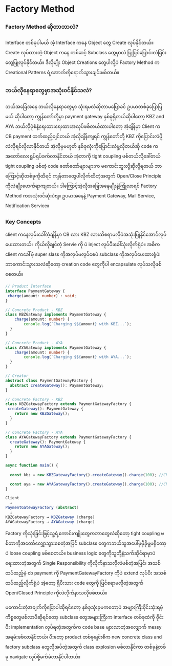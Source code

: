 # Factory Method

### Factory Method ဆိုတာဘာလဲ?
Interface တစ်ခုပါမယ် အဲ့ Interface ကနေ Object တွေ Create လုပ်နိုင်တယ်။ Create လုပ်ထားတဲ့ Object ကနေ တစ်ဆင့်
Subclass တွေမှာလဲ ပြုပြင်ပြောင်းလဲခြင်းတွေပြုလုပ်နိုင်တယ်။ ဒီလိုမျိုး Object Creations တွေပါလို့ပဲ 
Factory Method က Creational Patterns ရဲ့အောက်ကိုရောက်သွားချင်းဖစ်တယ်။

### ဘယ်လိုနေရာတွေမှာအသုံး၀င်နိုင်သလဲ?
 ဘယ်အခြေအနေ ဘယ်လိုနေရာတွေမှာ သုံးရမလဲဆိုတာမပြောခင် ဥပမာတစ်ခုပြောပြမယ် ဆိုပါတော့ ကျွန်တော်တို့မှာ payment gateway နှစ်ခုရှိတယ်ဆိုပါတော့ KBZ and AYA ဘယ်လိုပုံစံနဲ့ရေးထားရေးထားအလုပ်ဖစ်တယ်ထားပါတော့ အဲ့ချိန်မှာ Client က CB payment ထက်ထည့်ချင်တယ် အဲ့လိုချိန်ကျရင် ကျွန်တော်တို့ KBZ ကိုပြောင်းလဲဖို့လဲလိုရင်လိုလာနိုင်တယ် အဲ့လိုမှမဟုတ် နှစ်ခုလုံးကိုပြောင်းလဲမှု့လိုတယ်ဆို code ကအတော်လေးရှုပ်ရှပ်ခက်လာနိုင်တယ် အဲ့တာကို tight coupling ဖစ်တယ်လို့ခေါ်တယ် tight coupling ဖစ်တဲ့ code တော်တော်များများက မကောင်းဘူးလို့ဆိုလို့ရတယ် ဘာကြောင့်ဆိုတစ်ခုကိုထိရင် ကျန်တာတွေပါလိုက်ထိတဲ့အတွက် Open/Close Principle ကိုလဲချိုးဖောက်ရာကျတယ်။
 ဒါကြောင့်အဲ့လိုအခြေအနေမျိုးနဲ့ကြုံလာရင် Factory Method ကအသုံး၀င်ဆုံးပဲဗျ။ ဥပမာအနေနဲ့ Payment Gateway,
 Mail Service, Notification Service။

 ### Key Concepts
 client ကနေလှမ်းခေါ်တဲ့ချိန်မှာ CB လား KBZ လားသိစရာမလိုပဲအသုံးပြုနိုင်အောင်လုပ်ပေးထားတယ်။
 ကိုယ်လိုချင်တဲ့ Servie ကို ပဲ inject လုပ်ပီးခေါ်သုံးလိုက်ရုံပဲ။
 အဓိက client ကခေါ်မဲ့ super slass ကိုအလုပ်မလုပ်စေပဲ subclass ကိုအလုပ်ပေးထားရုံပဲ၊ 
 ဘာကောင်းသွားသလဲဆိုတော့ creation code တွေက်ိုပါ encapsulate လုပ်သလိုဖစ်စေတယ်။

 ```typescript
 // Product Interface 
interface PaymentGateway {
  charge(amount: number) : void;
}
```
```typescript
// Concrete Product - KBZ
class KBZGateway implements PaymentGateway {
    charge(amount: number) {
        console.log(`Charging $${amount} with KBZ...`);
  }
}

// Concrete Product - AYA
class AYAGateway implements PaymentGateway {
    charge(amount: number) {
        console.log(`Charging $${amount} with AYA...`);
  }
}
```
```typescript
// Creator
abstract class PaymentGatewayFactory {
  abstract createGateway(): PaymentGateway;
}
```
```typescript
// Concrete Factory - KBZ
class KBZGatewayFactory extends PaymentGatewayFactory {
 createGateway(): PaymentGateway {
    return new KBZGateway();
  }
}

// Concrete Factory - AYA
class AYAGatewayFactory extends PaymentGatewayFactory {
  createGateway(): PaymentGateway {
    return new AYAGateway();
  }
}
```
```typescript
async function main() {
  
  const kbz = new KBZGatewayFactory().createGateway().charge(100); //Charging $100 with KBZ...

  const aya = new AYAGatewayFactory().createGateway().charge(100); //Charging $100 with CB...
}
```

```csharp
Client
  ↓
PaymentGatewayFactory (abstract)
  ↓
KBZGatewayFactory → KBZGateway (charge)
AYAGatewayFactory → AYAGateway (charge)
```

Factory ကိုသုံးခြင်းဖြင့်သူ့ရဲ့ကောင်းကျိုးတွေကဘာတွေလဲဆိုတော့ tight coupling ဖစ်တာကိုအတော်လျှော့သွားစေတဲ့အပြင် subclass တွေကဘယ်သူအပေါ်မှမှီခိုမှု့မရှိတော့ပဲ loose coupling ဖစ်စေတယ်။ business logic တွေကိုသူတို့နဲ့သက်ဆိုင်ရာမှာပဲရေးထားတဲ့အတွက် Single Responsibility ကိုလိုက်နာသလိုလဲဖစ်တဲ့အပြင်၊ အသစ်ထပ်ထည့်မဲ့ cb payment ကို PaymentGatewayFactory ကိုပဲ extend လုပ်ပီး အသစ်ထပ်ထည့်လိုက်ရုံပဲ အဲ့တော့ ရှိပီးသား code တွေကို ပြင်စရာမလိုတဲ့အတွက် Open/Closed Principle ကိုလဲလိုက်နာသလိုဖစ်တယ််။ 

မကောင်းတဲ့အချက်ကိုပြောပါဆိုရင်တော့ နှစ်ခုသုံးခုမကတော့ပဲ အများကြီး၀ိုင်းသုံးရမဲ့ကိစ္စတွေဖစ်လာပီဆိုရင်တော့ subclass တွေအများကြီးက interface တစ်ခုထဲကို ၀ိုင်းပီး implementation လုပ်ရတဲ့အတွက်က code base များလာတဲ့အလျှောက်
messy အရမ်းဖစ်လာနိုင်တယ်၊ ပီးတော့ product တစ်ခုချင်းစီက new concrete class and factory subclass တွေလိုအပ်တဲ့အတွက်
class explosion ဖစ်လာနိုင်ကာ တစ်ခုနဲ့တစ်ခု navigate လုပ်ဖို့ခက်ခဲလာနိုင်ပါတယ်။
